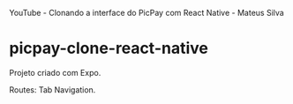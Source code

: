 YouTube - Clonando a interface do PicPay com React Native - Mateus Silva

# picpay-clone-react-native

Projeto criado com Expo. 

Routes: Tab Navigation.
